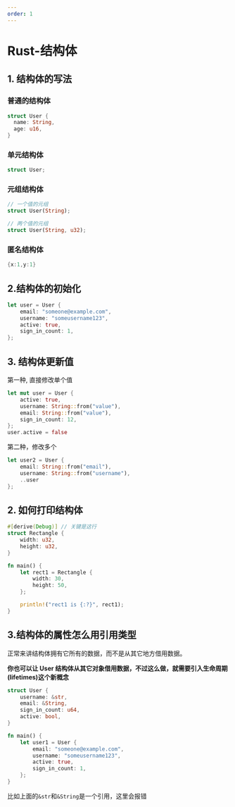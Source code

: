 ```yaml
---
order: 1
---
```


# Rust-结构体

## 1. 结构体的写法
### 普通的结构体
```rust
struct User {
  name: String,
  age: u16,
}
```

### 单元结构体
```rust
struct User;
```

### 元组结构体
```rust
// 一个值的元组
struct User(String);

// 两个值的元组
struct User(String, u32);
```

### 匿名结构体
```rust
{x:1,y:1}
```

## 2.结构体的初始化
```rust
let user = User {
    email: "someone@example.com",
    username: "someusername123",
    active: true,
    sign_in_count: 1,
};
```

## 3. 结构体更新值
第一种, 直接修改单个值
```rust
let mut user = User {
    active: true,
    username: String::from("value"),
    email: String::from("value"),
    sign_in_count: 12,
};
user.active = false
```

第二种，修改多个
```rust
let user2 = User {
    email: String::from("email"),
    username: String::from("username"),
    ..user
};
```

## 2. 如何打印结构体
```rust
#[derive(Debug)] // 关键是这行
struct Rectangle {
    width: u32,
    height: u32,
}

fn main() {
    let rect1 = Rectangle {
        width: 30,
        height: 50,
    };

    println!("rect1 is {:?}", rect1);
}
```

## 3.结构体的属性怎么用引用类型

正常来讲结构体拥有它所有的数据，而不是从其它地方借用数据。

**你也可以让 User 结构体从其它对象借用数据，不过这么做，就需要引入生命周期(lifetimes)这个新概念**

```rust
struct User {
    username: &str,
    email: &String,
    sign_in_count: u64,
    active: bool,
}

fn main() {
    let user1 = User {
        email: "someone@example.com",
        username: "someusername123",
        active: true,
        sign_in_count: 1,
    };
}
```
比如上面的`&str`和`&String`是一个引用，这里会报错